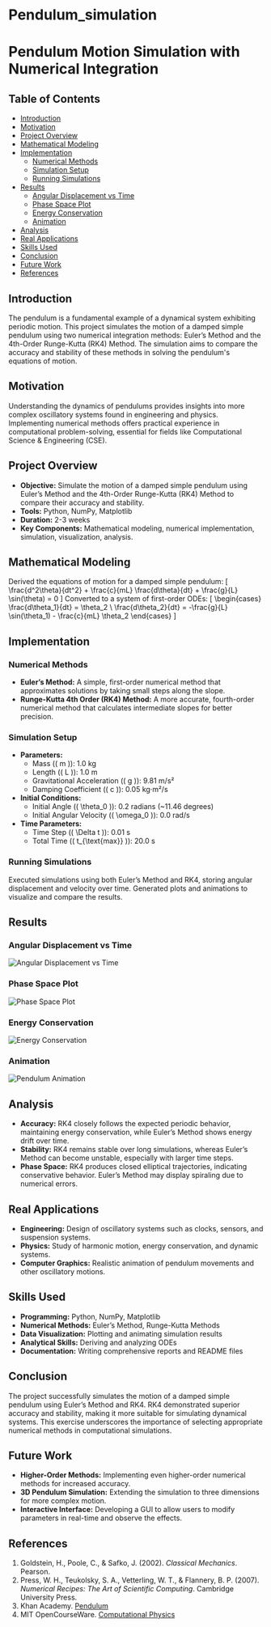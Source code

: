 # Pendulum_simulation
# Pendulum Motion Simulation with Numerical Integration

## **Table of Contents**
- [Introduction](#introduction)
- [Motivation](#motivation)
- [Project Overview](#project-overview)
- [Mathematical Modeling](#mathematical-modeling)
- [Implementation](#implementation)
  - [Numerical Methods](#numerical-methods)
  - [Simulation Setup](#simulation-setup)
  - [Running Simulations](#running-simulations)
- [Results](#results)
  - [Angular Displacement vs Time](#angular-displacement-vs-time)
  - [Phase Space Plot](#phase-space-plot)
  - [Energy Conservation](#energy-conservation)
  - [Animation](#animation)
- [Analysis](#analysis)
- [Real Applications](#real-applications)
- [Skills Used](#skills-used)
- [Conclusion](#conclusion)
- [Future Work](#future-work)
- [References](#references)

## **Introduction**
The pendulum is a fundamental example of a dynamical system exhibiting periodic motion. This project simulates the motion of a damped simple pendulum using two numerical integration methods: Euler’s Method and the 4th-Order Runge-Kutta (RK4) Method. The simulation aims to compare the accuracy and stability of these methods in solving the pendulum's equations of motion.

## **Motivation**
Understanding the dynamics of pendulums provides insights into more complex oscillatory systems found in engineering and physics. Implementing numerical methods offers practical experience in computational problem-solving, essential for fields like Computational Science & Engineering (CSE).

## **Project Overview**
- **Objective:** Simulate the motion of a damped simple pendulum using Euler’s Method and the 4th-Order Runge-Kutta (RK4) Method to compare their accuracy and stability.
- **Tools:** Python, NumPy, Matplotlib
- **Duration:** 2-3 weeks
- **Key Components:** Mathematical modeling, numerical implementation, simulation, visualization, analysis.

## **Mathematical Modeling**
Derived the equations of motion for a damped simple pendulum:
\[
\frac{d^2\theta}{dt^2} + \frac{c}{mL} \frac{d\theta}{dt} + \frac{g}{L} \sin(\theta) = 0
\]
Converted to a system of first-order ODEs:
\[
\begin{cases}
\frac{d\theta_1}{dt} = \theta_2 \\
\frac{d\theta_2}{dt} = -\frac{g}{L} \sin(\theta_1) - \frac{c}{mL} \theta_2
\end{cases}
\]

## **Implementation**

### **Numerical Methods**
- **Euler’s Method:** A simple, first-order numerical method that approximates solutions by taking small steps along the slope.
- **Runge-Kutta 4th Order (RK4) Method:** A more accurate, fourth-order numerical method that calculates intermediate slopes for better precision.

### **Simulation Setup**
- **Parameters:**
  - Mass (\( m \)): 1.0 kg
  - Length (\( L \)): 1.0 m
  - Gravitational Acceleration (\( g \)): 9.81 m/s²
  - Damping Coefficient (\( c \)): 0.05 kg·m²/s
- **Initial Conditions:**
  - Initial Angle (\( \theta_0 \)): 0.2 radians (~11.46 degrees)
  - Initial Angular Velocity (\( \omega_0 \)): 0.0 rad/s
- **Time Parameters:**
  - Time Step (\( \Delta t \)): 0.01 s
  - Total Time (\( t_{\text{max}} \)): 20.0 s

### **Running Simulations**
Executed simulations using both Euler’s Method and RK4, storing angular displacement and velocity over time. Generated plots and animations to visualize and compare the results.

## **Results**

### **Angular Displacement vs Time**
![Angular Displacement vs Time](images/angular_displacement.png)

### **Phase Space Plot**
![Phase Space Plot](images/phase_space.png)

### **Energy Conservation**
![Energy Conservation](images/energy_conservation.png)

### **Animation**
![Pendulum Animation](images/pendulum_rk4_animation.gif)

## **Analysis**
- **Accuracy:** RK4 closely follows the expected periodic behavior, maintaining energy conservation, while Euler’s Method shows energy drift over time.
- **Stability:** RK4 remains stable over long simulations, whereas Euler’s Method can become unstable, especially with larger time steps.
- **Phase Space:** RK4 produces closed elliptical trajectories, indicating conservative behavior. Euler’s Method may display spiraling due to numerical errors.

## **Real Applications**
- **Engineering:** Design of oscillatory systems such as clocks, sensors, and suspension systems.
- **Physics:** Study of harmonic motion, energy conservation, and dynamic systems.
- **Computer Graphics:** Realistic animation of pendulum movements and other oscillatory motions.

## **Skills Used**
- **Programming:** Python, NumPy, Matplotlib
- **Numerical Methods:** Euler’s Method, Runge-Kutta Methods
- **Data Visualization:** Plotting and animating simulation results
- **Analytical Skills:** Deriving and analyzing ODEs
- **Documentation:** Writing comprehensive reports and README files

## **Conclusion**
The project successfully simulates the motion of a damped simple pendulum using Euler’s Method and RK4. RK4 demonstrated superior accuracy and stability, making it more suitable for simulating dynamical systems. This exercise underscores the importance of selecting appropriate numerical methods in computational simulations.

## **Future Work**
- **Higher-Order Methods:** Implementing even higher-order numerical methods for increased accuracy.
- **3D Pendulum Simulation:** Extending the simulation to three dimensions for more complex motion.
- **Interactive Interface:** Developing a GUI to allow users to modify parameters in real-time and observe the effects.

## **References**
1. Goldstein, H., Poole, C., & Safko, J. (2002). *Classical Mechanics*. Pearson.
2. Press, W. H., Teukolsky, S. A., Vetterling, W. T., & Flannery, B. P. (2007). *Numerical Recipes: The Art of Scientific Computing*. Cambridge University Press.
3. Khan Academy. [Pendulum](https://www.khanacademy.org/science/physics/torque-angular-momentum/pendulum/a/the-pendulum)
4. MIT OpenCourseWare. [Computational Physics](https://ocw.mit.edu/courses/8-09-computational-physics-spring-2013/)

